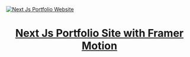 <a href="https://m6474n.github.io/">
  <img alt="Next Js Portfolio Website" src="https://raw.githubusercontent.com/m6474n/portfolio/refs/heads/main/assets/banner.png](https://mosen-dev-m6474ns-projects.vercel.app/">
  <h1 align="center">Next Js Portfolio Site with Framer Motion</h1>
</a>
